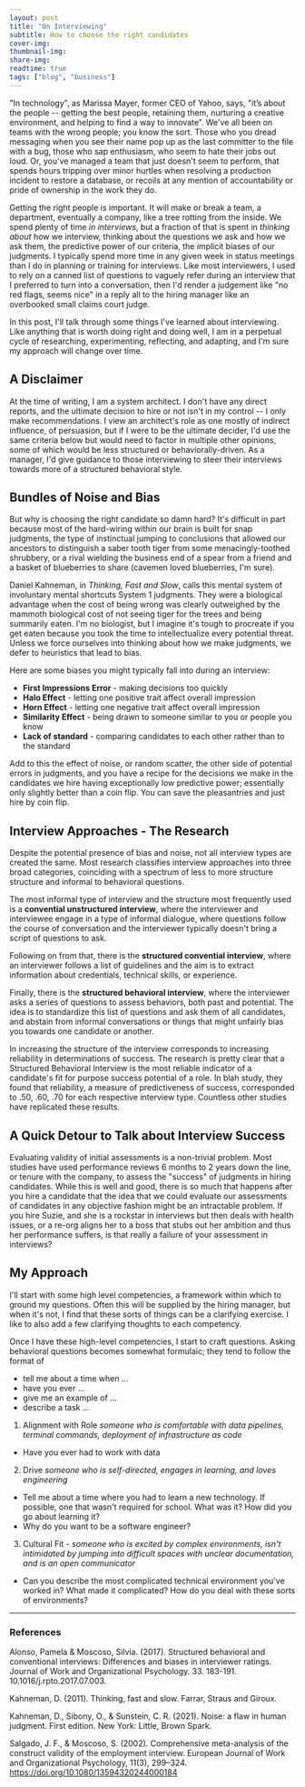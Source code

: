 ```yaml
---
layout: post
title: "On Interviewing"
subtitle: How to choose the right candidates
cover-img:
thumbnail-img:
share-img:
readtime: true
tags: ["blog", "business"]
---
```


 "In technology", as Marissa Mayer, former CEO of Yahoo, says, "it’s about the people -- getting the best people, retaining them, nurturing a creative environment, and helping to find a way to innovate”. We've all been on teams with the wrong people; you know the sort. Those who you dread messaging when you see their name pop up as the last committer to the file with a bug, those who sap enthusiasm, who seem to hate their jobs out loud. Or, you've managed a team that just doesn't seem to perform, that spends hours tripping over minor hurtles when resolving a production incident to restore a database, or recoils at any mention of accountability or pride of ownership in the work they do.

 Getting the right people is important. It will make or break a team, a department, eventually a company, like a tree rotting from the inside. We spend plenty of time _in interviews_, but a fraction of that is spent in _thinking about_ how we interview, thinking about the questions we ask and how we ask them, the predictive power of our criteria, the implicit biases of our judgments. I typically spend more time in any given week in status meetings than I do in planning or training for interviews. Like most interviewers, I used to rely on a canned list of questions to vaguely refer during an interview that I preferred to turn into a conversation, then I'd render a judgement like "no red flags, seems nice" in a reply all to the hiring manager like an overbooked small claims court judge.

 In this post, I'll talk through some things I've learned about interviewing. Like anything that is worth doing right and doing well, I am in a perpetual cycle of researching, experimenting, reflecting, and adapting, and I'm sure my approach will change over time.

## A Disclaimer
At the time of writing, I am a system architect. I don't have any direct reports, and the ultimate decision to hire or not isn't in my control -- I only make recommendations. I view an architect's role as one mostly of indirect influence, of persuasion, but if I were to be the ultimate decider, I'd use the same criteria below but would need to factor in multiple other opinions, some of which would be less structured or behaviorally-driven. As a manager, I'd give guidance to those interviewing to steer their interviews towards more of a structured behavioral style.

## Bundles of Noise and Bias
But why is choosing the right candidate so damn hard? It's difficult in part because most of the hard-wiring within our brain is built for snap judgments, the type of instinctual jumping to conclusions that allowed our ancestors to distinguish a saber tooth tiger from some menacingly-toothed shrubbery, or a rival wielding the business end of a spear from a friend and a basket of blueberries to share (cavemen loved blueberries, I'm sure).

Daniel Kahneman, in _Thinking, Fast and Slow_, calls this mental system of involuntary mental shortcuts System 1 judgments. They were a biological advantage when the cost of being wrong was clearly outweighed by the mammoth biological cost of not seeing tiger for the trees and being summarily eaten. I'm no biologist, but I imagine it's tough to procreate if you get eaten because you took the time to intellectualize every potential threat. Unless we force ourselves into thinking about how we make judgments, we defer to heuristics that lead to bias.

Here are some biases you might typically fall into during an interview:
- **First Impressions Error** - making decisions too quickly
- **Halo Effect** - letting one positive trait affect overall impression
- **Horn Effect** - letting one negative trait affect overall impression
- **Similarity Effect** - being drawn to someone similar to you or people you know
- **Lack of standard** - comparing candidates to each other rather than to the standard

Add to this the effect of noise, or random scatter, the other side of potential errors in judgments, and you have a recipe for the decisions we make in the candidates we hire having exceptionally low predictive power; essentially only slightly better than a coin flip. You can save the pleasantries and just hire by coin flip.

## Interview Approaches - The Research
Despite the potential presence of bias and noise, not all interview types are created the same. Most research classifies interview approaches into three broad categories, coinciding with a spectrum of less to more structure structure and informal to behavioral questions.

The most informal type of interview and the structure most frequently used is a **convential unstructured interview**, where the interviewer and interviewee engage in a type of informal dialogue, where questions follow the course of conversation and the interviewer typically doesn't bring a script of questions to ask.

Following on from that, there is the **structured convential interview**, where an interviewer follows a list of guidelines and the aim is to extract information about credentials, technical skills, or experience.

Finally, there is the **structured behavioral interview**, where the interviewer asks a series of questions to assess behaviors, both past and potential. The idea is to standardize this list of questions and ask them of all candidates, and abstain from informal conversations or things that might unfairly bias you towards one candidate or another.

In increasing the structure of the interview corresponds to increasing reliability in determinations of success. The research is pretty clear that a Structured Behavioral Interview is the most reliable indicator of a candidate's fit for purpose success potential of a role. In blah study, they found that reliability, a measure of predictiveness of success, corresponded to .50, .60, .70 for each respective interview type. Countless other studies have replicated these results.

## A Quick Detour to Talk about Interview Success
Evaluating validity of initial assessments is a non-trivial problem. Most studies have used performance reviews 6 months to 2 years down the line, or tenure with the company, to assess the "success" of judgments in hiring candidates. While this is well and good, there is so much that happens after you hire a candidate that the idea that we could evaluate our assessments of candidates in any objective fashion might be an intractable problem. If you hire Suzie, and she is a rockstar in interviews but then deals with health issues, or a re-org aligns her to a boss that stubs out her ambition and thus her performance suffers, is that really a failure of your assessment in interviews?

## My Approach
I'll start with some high level competencies, a framework within which to ground my questions. Often this will be supplied by the hiring manager, but when it's not, I find that these sorts of things can be a clarifying exercise. I like to also add a few clarifying thoughts to each competency.

Once I have these high-level competencies, I start to craft questions. Asking behavioral questions becomes somewhat formulaic; they tend to follow the format of
- tell me about a time when ...
- have you ever ...
- give me an example of ...
- describe a task ...

1. Alignment with Role _someone who is comfortable with data pipelines, terminal commands, deployment of infrastructure as code_
  - Have you ever had to work with data
2. Drive _someone who is self-directed, engages in learning, and loves engineering_
  - Tell me about a time where you had to learn a new technology. If possible, one that wasn't required for school. What was it? How did you go about learning it?
  - Why do you want to be a software engineer?
3. Cultural Fit - _someone who is excited by complex environments, isn't intimidated by jumping into difficult spaces with unclear documentation, and is an open communicator_
  - Can you describe the most complicated technical environment you've worked in? What made it complicated? How do you deal with these sorts of environments?



---
### References
Alonso, Pamela & Moscoso, Silvia. (2017). Structured behavioral and conventional interviews: Differences and biases in interviewer ratings. Journal of Work and   Organizational Psychology. 33. 183-191. 10.1016/j.rpto.2017.07.003.

Kahneman, D. (2011). Thinking, fast and slow. Farrar, Straus and Giroux.

Kahneman, D., Sibony, O., & Sunstein, C. R. (2021). Noise: a flaw in human judgment. First edition. New York: Little, Brown Spark.

Salgado, J. F., & Moscoso, S. (2002). Comprehensive meta-analysis of the construct validity of the employment interview. European Journal of Work and Organizational Psychology, 11(3), 299–324. https://doi.org/10.1080/13594320244000184

